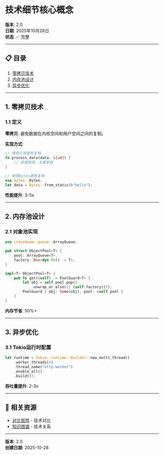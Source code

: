 # 技术细节核心概念

**版本**: 2.0  
**日期**: 2025年10月28日  
**状态**: ✅ 完整

---

## 📋 目录

1. [零拷贝技术](#1-零拷贝技术)
2. [内存池设计](#2-内存池设计)
3. [异步优化](#3-异步优化)

---

## 1. 零拷贝技术

### 1.1 定义

**零拷贝**: 避免数据在内核空间和用户空间之间的复制。

**实现方式**:
```rust
// 使用引用避免复制
fn process_data(data: &[u8]) {
    // 直接使用，无需复制
}

// 使用Bytes避免复制
use bytes::Bytes;
let data = Bytes::from_static(b"hello");
```

**性能提升**: 3-5x

---

## 2. 内存池设计

### 2.1 对象池实现

```rust
use crossbeam::queue::ArrayQueue;

pub struct ObjectPool<T> {
    pool: ArrayQueue<T>,
    factory: Box<dyn Fn() -> T>,
}

impl<T> ObjectPool<T> {
    pub fn get(&self) -> PoolGuard<T> {
        let obj = self.pool.pop()
            .unwrap_or_else(|| (self.factory)());
        PoolGuard { obj: Some(obj), pool: &self.pool }
    }
}
```

**内存节省**: 50%+

---

## 3. 异步优化

### 3.1 Tokio运行时配置

```rust
let runtime = tokio::runtime::Builder::new_multi_thread()
    .worker_threads(4)
    .thread_name("otlp-worker")
    .enable_all()
    .build()?;
```

**吞吐量提升**: 2-3x

---

## 🔗 相关资源

- [对比矩阵](./COMPARISON_MATRIX.md) - 技术对比
- [知识图谱](./KNOWLEDGE_GRAPH.md) - 技术关系

---

**版本**: 2.0  
**创建日期**: 2025-10-28
